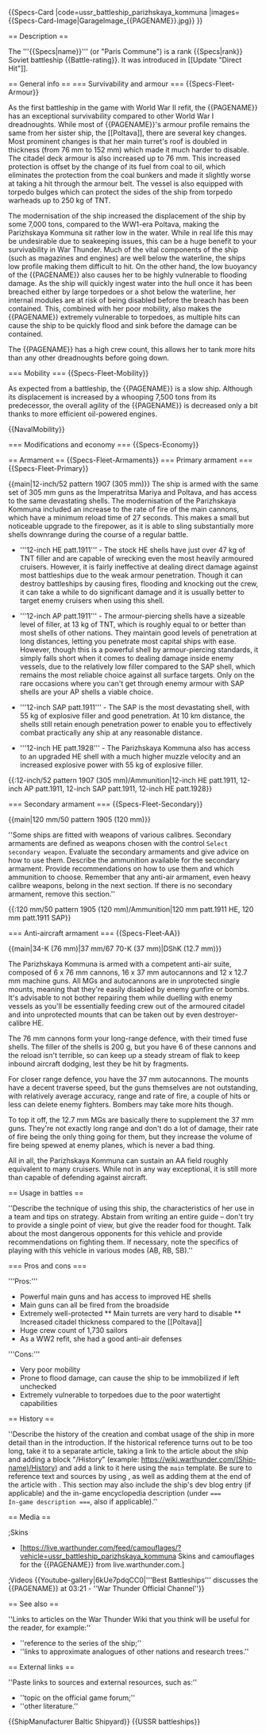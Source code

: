 {{Specs-Card
|code=ussr_battleship_parizhskaya_kommuna
|images={{Specs-Card-Image|GarageImage_{{PAGENAME}}.jpg}}
}}

== Description ==
<!-- ''In the first part of the description, cover the history of the ship's creation and military application. In the second part, tell the reader about using this ship in the game. Add a screenshot: if a beginner player has a hard time remembering vehicles by name, a picture will help them identify the ship in question.'' -->
The '''{{Specs|name}}''' (or "Paris Commune") is a rank {{Specs|rank}} Soviet battleship {{Battle-rating}}. It was introduced in [[Update "Direct Hit"]].

== General info ==
=== Survivability and armour ===
{{Specs-Fleet-Armour}}
<!-- ''Talk about the vehicle's armour. Note the most well-defended and most vulnerable zones, e.g. the ammo magazine. Evaluate the composition of components and assemblies responsible for movement and manoeuvrability. Evaluate the survivability of the primary and secondary armaments separately. Don't forget to mention the size of the crew, which plays an important role in fleet mechanics. Save tips on preserving survivability for the "Usage in battles" section. If necessary, use a graphical template to show the most well-protected or most vulnerable points in the armour.'' -->

As the first battleship in the game with World War II refit, the {{PAGENAME}} has an exceptional survivability compared to other World War I dreadnoughts. While most of {{PAGENAME}}'s armour profile remains the same from her sister ship, the [[Poltava]], there are several key changes. Most prominent changes is that her main turret's roof is doubled in thickness (from 76 mm to 152 mm) which made it much harder to disable. The citadel deck armour is also increased up to 76 mm. This increased protection is offset by the change of its fuel from coal to oil, which eliminates the protection from the coal bunkers and made it slightly worse at taking a hit through the armour belt. The vessel is also equipped with torpedo bulges which can protect the sides of the ship from torpedo warheads up to 250 kg of TNT.

The modernisation of the ship increased the displacement of the ship by some 7,000 tons, compared to the WW1-era Poltava, making the Parizhskaya Kommuna sit rather low in the water. While in real life this may be undesirable due to seakeeping issues, this can be a huge benefit to your survivability in War Thunder. Much of the vital components of the ship (such as magazines and engines) are well below the waterline, the ships low profile making them difficult to hit. On the other hand, the low buoyancy of the {{PAGENAME}} also causes her to be highly vulnerable to flooding damage. As the ship will quickly ingest water into the hull once it has been breached either by large torpedoes or a shot below the waterline, her internal modules are at risk of being disabled before the breach has been contained. This, combined with her poor mobility, also makes the {{PAGENAME}} extremely vulnerable to torpedoes, as multiple hits can cause the ship to be quickly flood and sink before the damage can be contained.

The {{PAGENAME}} has a high crew count, this allows her to tank more hits than any other dreadnoughts before going down.

=== Mobility ===
{{Specs-Fleet-Mobility}}
<!-- ''Write about the ship's mobility. Evaluate its power and manoeuvrability, rudder rerouting speed, stopping speed at full tilt, with its maximum forward and reverse speed.'' -->
As expected from a battleship, the {{PAGENAME}} is a slow ship. Although its displacement is increased by a whooping 7,500 tons from its predecessor, the overall agility of the {{PAGENAME}} is decreased only a bit thanks to more efficient oil-powered engines.

{{NavalMobility}}

=== Modifications and economy ===
{{Specs-Economy}}

== Armament ==
{{Specs-Fleet-Armaments}}
=== Primary armament ===
{{Specs-Fleet-Primary}}
<!-- ''Provide information about the characteristics of the primary armament. Evaluate their efficacy in battle based on their reload speed, ballistics and the capacity of their shells. Add a link to the main article about the weapon: <code><nowiki>{{main|Weapon name (calibre)}}</nowiki></code>. Broadly describe the ammunition available for the primary armament, and provide recommendations on how to use it and which ammunition to choose.'' -->
{{main|12-inch/52 pattern 1907 (305 mm)}}
The ship is armed with the same set of 305 mm guns as the Imperatritsa Mariya and Poltava, and has access to the same devastating shells. The modernisation of the Parizhskaya Kommuna included an increase to the rate of fire of the main cannons, which have a minimum reload time of 27 seconds. This makes a small but noticeable upgrade to the firepower, as it is able to sling substantially more shells downrange during the course of a regular battle.

* '''12-inch HE patt.1911''' - The stock HE shells have just over 47 kg of TNT filler and are capable of wrecking even the most heavily armoured cruisers. However, it is fairly ineffective at dealing direct damage against most battleships due to the weak armour penetration. Though it can destroy battleships by causing fires, flooding and knocking out the crew, it can take a while to do significant damage and it is usually better to target enemy cruisers when using this shell.

* '''12-inch AP patt.1911''' - The armour-piercing shells have a sizeable level of filler, at 13 kg of TNT, which is roughly equal to or better than most shells of other nations. They maintain good levels of penetration at long distances, letting you penetrate most capital ships with ease. However, though this is a powerful shell by armour-piercing standards, it simply falls short when it comes to dealing damage inside enemy vessels, due to the relatively low filler compared to the SAP shell, which remains the most reliable choice against all surface targets. Only on the rare occasions where you can't get through enemy armour with SAP shells are your AP shells a viable choice.

* '''12-inch SAP patt.1911''' - The SAP is the most devastating shell, with 55 kg of explosive filler and good penetration. At 10 km distance, the shells still retain enough penetration power to enable you to effectively combat practically any ship at any reasonable distance.

* '''12-inch HE patt.1928''' - The Parizhskaya Kommuna also has access to an upgraded HE shell with a much higher muzzle velocity and an increased explosive power with 55 kg of explosive filler.

{{:12-inch/52 pattern 1907 (305 mm)/Ammunition|12-inch HE patt.1911, 12-inch AP patt.1911, 12-inch SAP patt.1911, 12-inch HE patt.1928}}

=== Secondary armament ===
{{Specs-Fleet-Secondary}}
<!-- ''Some ships are fitted with weapons of various calibres. Secondary armaments are defined as weapons chosen with the control <code>Select secondary weapon</code>. Evaluate the secondary armaments and give advice on how to use them. Describe the ammunition available for the secondary armament. Provide recommendations on how to use them and which ammunition to choose. Remember that any anti-air armament, even heavy calibre weapons, belong in the next section. If there is no secondary armament, remove this section.'' -->
{{main|120 mm/50 pattern 1905 (120 mm)}}

''Some ships are fitted with weapons of various calibres. Secondary armaments are defined as weapons chosen with the control <code>Select secondary weapon</code>. Evaluate the secondary armaments and give advice on how to use them. Describe the ammunition available for the secondary armament. Provide recommendations on how to use them and which ammunition to choose. Remember that any anti-air armament, even heavy calibre weapons, belong in the next section. If there is no secondary armament, remove this section.''

{{:120 mm/50 pattern 1905 (120 mm)/Ammunition|120 mm patt.1911 HE, 120 mm patt.1911 SAP}}

=== Anti-aircraft armament ===
{{Specs-Fleet-AA}}
<!-- ''An important part of the ship's armament responsible for air defence. Anti-aircraft armament is defined by the weapon chosen with the control <code>Select anti-aircraft weapons</code>. Talk about the ship's anti-air cannons and machine guns, the number of guns and their positions, their effective range, and about their overall effectiveness – including against surface targets. If there are no anti-aircraft armaments, remove this section.'' -->
{{main|34-K (76 mm)|37 mm/67 70-K (37 mm)|DShK (12.7 mm)}}

The Parizhskaya Kommuna is armed with a competent anti-air suite, composed of 6 x 76 mm cannons, 16 x 37 mm autocannons and 12 x 12.7 mm machine guns. All MGs and autocannons are in unprotected single mounts, meaning that they're easily disabled by enemy gunfire or bombs. It's advisable to not bother repairing them while duelling with enemy vessels as you'll be essentially feeding crew out of the armoured citadel and into unprotected mounts that can be taken out by even destroyer-calibre HE.

The 76 mm cannons form your long-range defence, with their timed fuse shells. The filler of the shells is 200 g, but you have 6 of these cannons and the reload isn't terrible, so can keep up a steady stream of flak to keep inbound aircraft dodging, lest they be hit by fragments.

For closer range defence, you have the 37 mm autocannons. The mounts have a decent traverse speed, but the guns themselves are not outstanding, with relatively average accuracy, range and rate of fire, a couple of hits or less can delete enemy fighters. Bombers may take more hits though.

To top it off, the 12.7 mm MGs are basically there to supplement the 37 mm guns. They're not exactly long range and don't do a lot of damage, their rate of fire being the only thing going for them, but they increase the volume of fire being spewed at enemy planes, which is never a bad thing.

All in all, the Parizhskaya Kommuna can sustain an AA field roughly equivalent to many cruisers. While not in any way exceptional, it is still more than capable of defending against aircraft.

== Usage in battles ==
<!-- ''Describe the technique of using this ship, the characteristics of her use in a team and tips on strategy. Abstain from writing an entire guide – don't try to provide a single point of view, but give the reader food for thought. Talk about the most dangerous opponents for this vehicle and provide recommendations on fighting them. If necessary, note the specifics of playing with this vehicle in various modes (AB, RB, SB).'' -->
''Describe the technique of using this ship, the characteristics of her use in a team and tips on strategy. Abstain from writing an entire guide – don't try to provide a single point of view, but give the reader food for thought. Talk about the most dangerous opponents for this vehicle and provide recommendations on fighting them. If necessary, note the specifics of playing with this vehicle in various modes (AB, RB, SB).''

=== Pros and cons ===
<!-- ''Summarise and briefly evaluate the vehicle in terms of its characteristics and combat effectiveness. Mark its pros and cons in the bulleted list. Try not to use more than 6 points for each of the characteristics. Avoid using categorical definitions such as "bad", "good" and the like - use substitutions with softer forms such as "inadequate" and "effective".'' -->

'''Pros:'''

* Powerful main guns and has access to improved HE shells
* Main guns can all be fired from the broadside
* Extremely well-protected
** Main turrets are very hard to disable
** Increased citadel thickness compared to the [[Poltava]]
* Huge crew count of 1,730 sailors
* As a WW2 refit, she had a good anti-air defenses

'''Cons:'''

* Very poor mobility
* Prone to flood damage, can cause the ship to be immobilized if left unchecked
* Extremely vulnerable to torpedoes due to the poor watertight capabilities

== History ==
<!-- ''Describe the history of the creation and combat usage of the ship in more detail than in the introduction. If the historical reference turns out to be too long, take it to a separate article, taking a link to the article about the ship and adding a block "/History" (example: <nowiki>https://wiki.warthunder.com/(Ship-name)/History</nowiki>) and add a link to it here using the <code>main</code> template. Be sure to reference text and sources by using <code><nowiki><ref></ref></nowiki></code>, as well as adding them at the end of the article with <code><nowiki><references /></nowiki></code>. This section may also include the ship's dev blog entry (if applicable) and the in-game encyclopedia description (under <code><nowiki>=== In-game description ===</nowiki></code>, also if applicable).'' -->
''Describe the history of the creation and combat usage of the ship in more detail than in the introduction. If the historical reference turns out to be too long, take it to a separate article, taking a link to the article about the ship and adding a block "/History" (example: <nowiki>https://wiki.warthunder.com/(Ship-name)/History</nowiki>) and add a link to it here using the <code>main</code> template. Be sure to reference text and sources by using <code><nowiki><ref></ref></nowiki></code>, as well as adding them at the end of the article with <code><nowiki><references /></nowiki></code>. This section may also include the ship's dev blog entry (if applicable) and the in-game encyclopedia description (under <code><nowiki>=== In-game description ===</nowiki></code>, also if applicable).''

== Media ==
<!-- ''Excellent additions to the article would be video guides, screenshots from the game, and photos.'' -->

;Skins
* [https://live.warthunder.com/feed/camouflages/?vehicle=ussr_battleship_parizhskaya_kommuna Skins and camouflages for the {{PAGENAME}} from live.warthunder.com.]

;Videos
{{Youtube-gallery|6kUe7pdqCC0|'''Best Battleships''' discusses the {{PAGENAME}} at 03:21 - ''War Thunder Official Channel''}}

== See also ==
<!-- ''Links to articles on the War Thunder Wiki that you think will be useful for the reader, for example:''
* ''reference to the series of the ship;''
* ''links to approximate analogues of other nations and research trees.'' -->
''Links to articles on the War Thunder Wiki that you think will be useful for the reader, for example:''

* ''reference to the series of the ship;''
* ''links to approximate analogues of other nations and research trees.''

== External links ==
<!-- ''Paste links to sources and external resources, such as:''
* ''topic on the official game forum;''
* ''other literature.'' -->
''Paste links to sources and external resources, such as:''

* ''topic on the official game forum;''
* ''other literature.''

{{ShipManufacturer Baltic Shipyard}}
{{USSR battleships}}